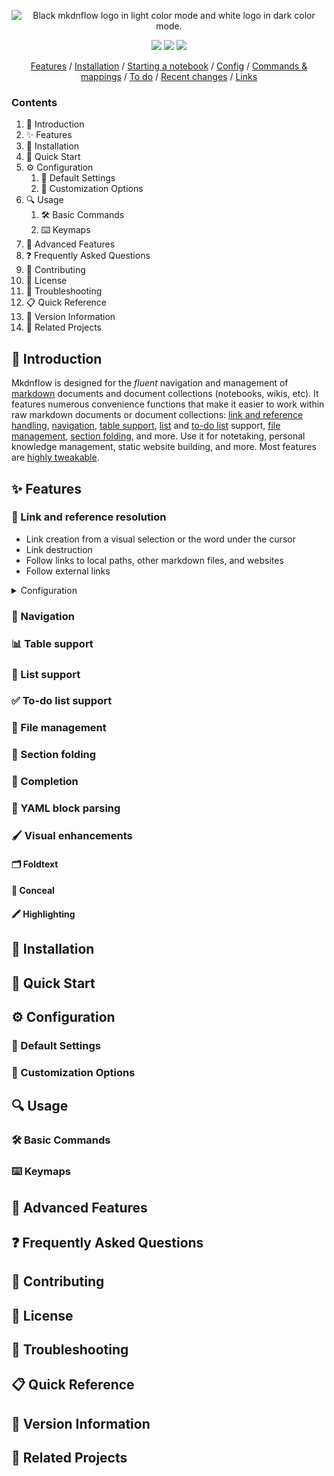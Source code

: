<p align="center">
    <picture>
      <source media="(prefers-color-scheme: dark)" srcset="https://raw.githubusercontent.com/jakewvincent/mkdnflow.nvim/readme-media/assets/logo/mkdnflow_logo_dark.png">
      <source media="(prefers-color-scheme: light)" srcset="https://raw.githubusercontent.com/jakewvincent/mkdnflow.nvim/readme-media/assets/logo/mkdnflow_logo_light.png">
      <img alt="Black mkdnflow logo in light color mode and white logo in dark color mode." src="https://raw.githubusercontent.com/jakewvincent/mkdnflow.nvim/readme-media/assets/logo/mkdnflow_logo_light.png">
    </picture>
</p>
<p align=center><img src="https://img.shields.io/badge/Lua-2C2D72?style=for-the-badge&logo=lua&logoColor=white"> <img src="https://img.shields.io/badge/Markdown-000000?style=for-the-badge&logo=markdown&logoColor=white"> <img src="https://img.shields.io/badge/NeoVim-%2357A143.svg?&style=for-the-badge&logo=neovim&logoColor=white"></p>
<p align=center>
   <a href="#-features">Features</a> / <a href="#-installation-and-usage">Installation</a> / <a href="#-starting-a-notebook">Starting a notebook</a> / <a href="#%EF%B8%8F-configuration">Config</a> / <a href="#-commands-and-default-mappings">Commands & mappings</a> / <a href="#%EF%B8%8F-to-do">To do</a> / <a href="#-recent-changes">Recent changes</a> / <a href="#-links">Links</a>
</p>

### Contents

1. 🚀 Introduction
2. ✨ Features
3. 💾 Installation
4. 🏃 Quick Start
5. ⚙️  Configuration
    1. 🔧 Default Settings
    2. 🎨 Customization Options
6. 🔍 Usage
    1. 🛠️ Basic Commands
    2. ⌨️  Keymaps
7. 🧠 Advanced Features
8. ❓ Frequently Asked Questions
9. 🤝 Contributing
10. 📜 License
11. 🐛 Troubleshooting
12. 📋 Quick Reference
13. 🔢 Version Information
14. 🔗 Related Projects

## 🚀 Introduction

Mkdnflow is designed for the *fluent* navigation and management of [markdown](https://markdownguide.org) documents and document collections (notebooks, wikis, etc). It features numerous convenience functions that make it easier to work within raw markdown documents or document collections: [link and reference handling](#-link-and-reference-handling), [navigation](#-navigation), [table support](#-table-support), [list](#-list-support) and [to-do list](#-to-do-list-support) support, [file management](#-file-management), [section folding](#-section-folding), and more. Use it for notetaking, personal knowledge management, static website building, and more. Most features are [highly tweakable](#-configuration).

## ✨ Features

### 🔗 Link and reference resolution

* Link creation from a visual selection or the word under the cursor
* Link destruction
* Follow links to local paths, other markdown files, and websites
* Follow external links

<details>
    <summary>
        Configuration
    </summary>
</details>

### 🧭 Navigation

### 📊 Table support

### 📝 List support

### ✅ To-do list support

### 📁 File management

### 📂 Section folding

### 🔮 Completion

### 🧩 YAML block parsing

### 🖌️ Visual enhancements

#### 🗂️ Foldtext

#### 🙈 Conceal

#### 🖍️ Highlighting

## 💾 Installation

## 🏃 Quick Start

## ⚙️  Configuration

### 🔧 Default Settings

### 🎨 Customization Options

## 🔍 Usage

### 🛠️ Basic Commands

### ⌨️  Keymaps

## 🧠 Advanced Features

## ❓ Frequently Asked Questions

## 🤝 Contributing

## 📜 License

## 🐛 Troubleshooting

## 📋 Quick Reference

## 🔢 Version Information

## 🔗 Related Projects
